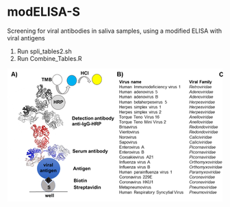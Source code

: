 # modELISA-S
Screening for viral antibodies in saliva samples, using a modified ELISA with viral antigens


1. Run spli_tables2.sh 
2. Run Combine_Tables.R


![experiment!](experiment-image.png)
